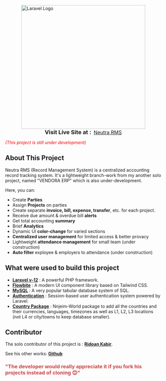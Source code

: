 <div style="display: flex; justify-content: center; align-items: center; gap: 20px;">
   <a href="https://laravel.com" target="_blank"><img src="https://raw.githubusercontent.com/laravel/art/master/logo-lockup/5%20SVG/2%20CMYK/1%20Full%20Color/laravel-logolockup-cmyk-red.svg" width="400" alt="Laravel Logo"></a>
</div>

<div style="display: flex; justify-content: center; align-items: center; gap: 8px">
    <b style="font-size: 18px; text-align: center;"> 
        Visit Live Site at :
    </b> 
    <span> 
        <a href="https://www.neutrarms.kabir.trade" style="font-size: 16px;">Neutra RMS</a>
    </span> 
</div>

<em style="color: red; text-align: center;">(This project is still under development)</em>

## About This Project

Neutra RMS (Record Management System) is a centralized accounting record tracking system. It's a lightweight branch-work from my another solo project, named "VENDORA ERP" which is also under-development.

Here, you can:

- Create **Parties**
- Assign **Projects** on parties
- Create separate **invoice, bill, expense, transfer**, etc. for each project. 
- Receive due amount & overdue bill **alerts**
- Get total accounting **summary**
- Brief **Analytics**
- Dynamic UI **color-change** for varied sections
- **Centralized user management** for limited access & better provacy
- Lightweight **attendance management** for small team (under construction)
- **Auto filter** exployee & employers to attendance (under construction)

## What were used to build this project

- **[Laravel v-12](https://laravel.com/)** : A powerful PHP framework.
- **[Flowbite](https://flowbite.com/)** : A modern UI component library based on Tailwind CSS.
- **[MySQL](https://www.mysql.com/)** : A very popular tabular database system of SQL.
- **[Authentication](https://laravel.com/docs/12.x/authentication#authenticating-users)** : Session-based user authentication system  powered by Laravel.
- **[Country Package](https://github.com/nnjeim/world)** : Nnjeim-World package to add all the countries and their currencies, languages, timezones as well as L1, L2, L3 locations (not L4 or city/towns to keep database smaller).


## Contributor

The solo contributor of this project is : **[Ridoan Kabir](https://laravel.com/docs/contributions)**.

See his other works: **[Github](https://github.com/ridoan777)**

### <span style="color:#cc4444;">"The developer would really appreciate it if you fork his projects instead of cloning 😊"</span>
<br>
<br>
